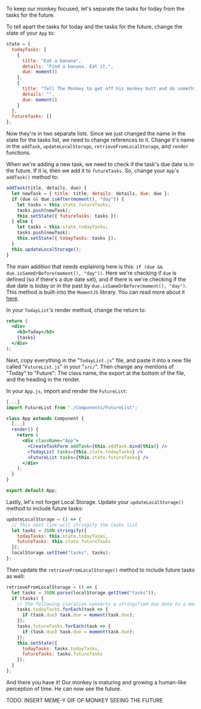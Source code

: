 To keep our monkey focused, let's separate the tasks for today from the tasks for the future.

To tell apart the tasks for today and the tasks for the future, change the state of your `App` to:

```jsx
state = {
  todayTasks: [
    {
      title: "Eat a banana",
      details: "Find a banana. Eat it.",
      due: moment()
    },
    {
      title: "Tell The Monkey to get off his monkey butt and do something.",
      details: "",
      due: moment()
    }
  ],
  futureTasks: []
};
```

Now they're in two separate lists. Since we just changed the name in the state for the tasks list, we need to change references to it. Change it's name in the `addTask`, `updateLocalStorage`, `retrieveFromLocalStorage`, and `render` functions.

When we're adding a new task, we need to check if the task's due date is in the future. If it is, then we add it to `futureTasks`. So, change your `App`'s `addTask()` method to:

```jsx
addTask(title, details, due) {
  let newTask = { title: title, details: details, due: due };
  if (due && due.isAfter(moment(), "day")) {
    let tasks = this.state.futureTasks;
    tasks.push(newTask);
    this.setState({ futureTasks: tasks });
  } else {
    let tasks = this.state.todayTasks;
    tasks.push(newTask);
    this.setState({ todayTasks: tasks });
  }
  this.updateLocalStorage();
}
```

The main addition that needs explaining here is this: `if (due && due.isSameOrBefore(moment(), "day"))`. Here we're checking if `due` is defined (so if there's a due date set), and if there is we're checking if the due date is today or in the past by `due.isSameOrBefore(moment(), "day")`. This method is built-into the `MomentJS` library. You can read more about it [here](https://momentjs.com/docs/#/query/is-after/).

In your `TodayList`'s render method, change the return to:

```jsx
return (
  <div>
    <h3>Today</h3>
    {tasks}
  </div>
);
```

Next, copy everything in the "`TodayList.js`" file, and paste it into a new file called "`FutureList.js`" in your "`src/`". Then change any mentions of "Today" to "Future": The class name, the export at the bottom of the file, and the heading in the render.

In your `App.js`, import and render the `FutureList`:

```jsx
[...]
import FutureList from "./Components/FutureList";

class App extends Component {
  [...]
  render() {
    return (
      <div className="App">
        <CreateTaskForm addTask={this.addTask.bind(this)} />
        <TodayList tasks={this.state.todayTasks} />
        <FutureList tasks={this.state.futureTasks} />
      </div>
    );
  }
}

export default App;
```

Lastly, let's not forget Local Storage. Update your `updateLocalStorage()` method to include future tasks:

```jsx
updateLocalStorage = () => {
  // This next line will stringify the tasks list
  let tasks = JSON.stringify({
    todayTasks: this.state.todayTasks,
    futureTasks: this.state.futureTasks
  });
  localStorage.setItem("tasks", tasks);
};
```

Then update the `retrieveFromLocalStorage()` method to include future tasks as well:

```jsx
retrieveFromLocalStorage = () => {
  let tasks = JSON.parse(localStorage.getItem("tasks"));
  if (tasks) {
    // The following iteration converts a stringified due date to a moment object.
    tasks.todayTasks.forEach(task => {
      if (task.due) task.due = moment(task.due);
    });
    tasks.futureTasks.forEach(task => {
      if (task.due) task.due = moment(task.due);
    });
    this.setState({
      todayTasks: tasks.todayTasks,
      futureTasks: tasks.futureTasks
    });
  }
};
```

And there you have it! Our monkey is maturing and growing a human-like perception of time. He can now see the future.

TODO: INSERT MEME-Y GIF OF MONKEY SEEING THE FUTURE
